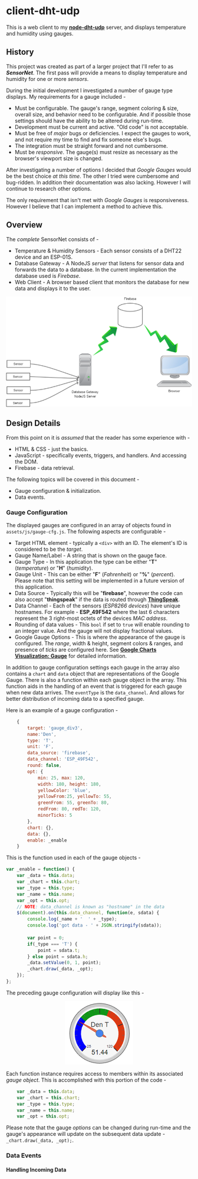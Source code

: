 # client-dht-udp

This is a web client to my **[node-dht-udp](<https://github.com/jxmot/node-dht-udp>)** server, and displays temperature and humidity using gauges.

## History

This project was created as part of a larger project that I'll refer to as **_SensorNet_**. The first pass will provide a means to display temperature and humidity for one or more *sensors*. 

During the initial development I investigated a number of gauge type displays. My requirements for a gauge included - 

* Must be configurable. The gauge's range, segment coloring & size, overall size, and behavior need to be configurable. And if possible those settings should have the ability to be altered during run-time.
* Development must be current and active. "Old code" is not acceptable. 
* Must be free of *major* bugs or deficiencies. I expect the gauges to work, and not require my time to find and fix someone else's bugs.
* The integration must be straight forward and not cumbersome.
* Must be *responsive*. The gauge(s) must resize as necessary as the browser's viewport size is changed.

After investigating a number of options I decided that *Google Gauges* would be the best choice *at this time*. The other I tried were cumbersome and bug-ridden. In addition their documentation was also lacking. However I will continue to research other options.

The only requirement that isn't met with *Google Gauges* is responsiveness. However I believe that I can implement a method to achieve this.

## Overview

The *complete* SensorNet consists of - 

* Temperature & Humidity Sensors - Each sensor consists of a DHT22 device and an ESP-01S.
* Database Gateway - A NodeJS *server* that listens for sensor data and forwards the data to a database. In the current implementation the database used is *Firebase*.
* Web Client - A browser based client that monitors the database for new data and displays it to the user.

<p align="center">
  <img src="./mdimg/basic-flow-1.png" alt="SensorNet Overview" txt="SensorNet Overview"/>
</p>

## Design Details

From this point on it is *assumed* that the reader has some experience with - 

* HTML & CSS - just the basics.
* JavaScript - specifically events, triggers, and handlers. And accessing the DOM.
* Firebase - data retrieval.

The following topics will be covered in this document - 

* Gauge configuration & initialization.
* Data events.

### Gauge Configuration

The displayed gauges are configured in an array of objects found in `assets/js/gauge-cfg.js`. The following aspects are configurable - 

* Target HTML element - typically a `<div>` with an ID. The element's ID is considered to be the *target*.
* Gauge Name/Label - A string that is shown on the gauge face.
* Gauge Type - In this application the type can be either "**T**" (*temperature*) or "**H**" (*humidity*).
* Gauge Unit - This can be either "**F**" (*Fahrenheit*) or "**%**" (*percent*). Please note that this setting will be implemented in a future version of this application.
* Data Source - Typically this will be "**firebase**", however the code can also accept "**thingspeak**" if the data is routed through **[ThingSpeak](<https://thingspeak.com/>)**.
* Data Channel - Each of the sensors (*ESP8266 devices*) have unique hostnames. For example - **ESP_49F542** where the last 6 characters represent the 3 right-most octets of the devices *MAC address*. 
* Rounding of data values - This `bool` if set to `true` will enable rounding to an integer value. And the gauge will not display fractional values.
* Google Gauge Options - This is where the appearance of the gauge is configured. The *range*, width & height, segment colors & ranges, and presence of *ticks* are configured here. See **[Google Charts Visualization: Gauge](<https://developers.google.com/chart/interactive/docs/gallery/gauge>)** for detailed information.

In addition to gauge configuration settings each gauge in the array also contains a `chart` and `data` object that are representations of the Google Gauge. There is also a function within each gauge object in the array. This function aids in the handling of an event that is triggered for each gauge when new data arrives. The `eventType` is the `data_channel`. And allows for better distribution of incoming data to a specified gauge.

Here is an example of a gauge configuration - 

```javascript
    {
        target: 'gauge_div3',
        name:'Den',
        type: 'T',
        unit: 'F',
        data_source: 'firebase',
        data_channel: 'ESP_49F542',
        round: false,
        opt: {
            min: 25, max: 120, 
            width: 180, height: 180,
            yellowColor: 'blue',
            yellowFrom:25, yellowTo: 55,
            greenFrom: 55, greenTo: 80,
            redFrom: 80, redTo: 120,
            minorTicks: 5
        },
        chart: {},
        data: {},
        enable: _enable
    }
```

This is the function used in each of the gauge objects - 

```javascript
var _enable = function() {
    var _data = this.data;
    var _chart = this.chart;
    var _type = this.type;
    var _name = this.name;
    var _opt = this.opt;
    // NOTE: data_channel is known as "hostname" in the data
    $(document).on(this.data_channel, function(e, sdata) {
        console.log(_name + '  ' + _type);
        console.log('got data - ' + JSON.stringify(sdata));

        var point = 0;
        if(_type === 'T') {
            point = sdata.t;
        } else point = sdata.h;
        _data.setValue(0, 1, point);
        _chart.draw(_data, _opt);
    });
};
```

The preceding gauge configuration will display like this - 

<p align="center">
  <img src="./mdimg/gauge-example-1.png" alt="Gauge Example" txt="Gauge Example"/>
</p>

Each function instance requires access to members within its associated *gauge object*. This is accomplished with this portion of the code -

```javascript
    var _data = this.data;
    var _chart = this.chart;
    var _type = this.type;
    var _name = this.name;
    var _opt = this.opt;
```

Please note that the gauge *options* can be changed during run-time and the gauge's appearance will update on the subsequent data update - `_chart.draw(_data, _opt);`.

### Data Events



#### Handling Incoming Data
